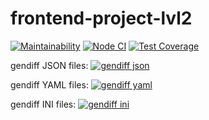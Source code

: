 # frontend-project-lvl2

[![Maintainability](https://api.codeclimate.com/v1/badges/2068638216ca262b66d5/maintainability)](https://codeclimate.com/github/aemelianovich/frontend-project-lvl2/maintainability)
[![Node CI](https://github.com/aemelianovich/frontend-project-lvl2/workflows/Node%20CI/badge.svg)](https://github.com/aemelianovich/frontend-project-lvl2/actions)
[![Test Coverage](https://api.codeclimate.com/v1/badges/2068638216ca262b66d5/test_coverage)](https://codeclimate.com/github/aemelianovich/frontend-project-lvl2/test_coverage)

gendiff JSON files:
[![gendiff json](https://asciinema.org/a/DfcbNJFSlGgumDEPu7f0CBA75.svg)](https://asciinema.org/a/DfcbNJFSlGgumDEPu7f0CBA75)

gendiff YAML files:
[![gendiff yaml](https://asciinema.org/a/VU1SMPujPjetk16ZX594dcE7t.svg)](https://asciinema.org/a/VU1SMPujPjetk16ZX594dcE7t)

gendiff INI files:
[![gendiff ini](https://asciinema.org/a/N0y5sOtmsgenbc3K7SMTXIzg9.svg)](https://asciinema.org/a/N0y5sOtmsgenbc3K7SMTXIzg9)
